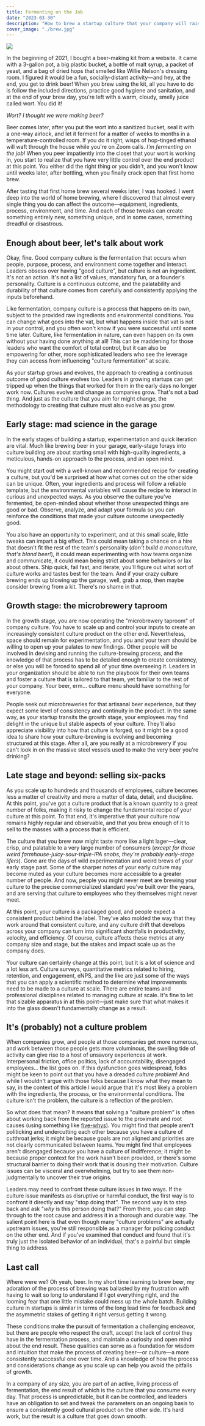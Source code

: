 ```yaml
---
title: Fermenting on the Job
date: "2023-03-30"
description: "How to brew a startup culture that your company will raise a glass to."
cover_image: "./brew.jpg"
---
```


![](./brew.jpg)

In the beginning of 2021, I bought a beer-making kit from a website. It came with a 3-gallon pot, a big plastic bucket, a bottle of malt syrup, a packet of yeast, and a bag of dried hops that smelled like Willie Nelson's dressing room. I figured it would be a fun, socially-distant activity—and hey, at the end, you get to drink beer! When you brew using the kit, all you have to do is follow the included directions, practice good hygiene and sanitation, and at the end of your brew day, you're left with a warm, cloudy, smelly juice called wort. You did it!

_Wort? I thought we were making beer?_

Beer comes later, after you put the wort into a sanitized bucket, seal it with a one-way airlock, and let it ferment for a matter of weeks to months in a temperature-controlled room. If you do it right, wisps of hop-tinged ethanol will waft through the house while you're on Zoom calls. _I'm fermenting on the job!_ When you peer impatiently into the closet that your wort is working in, you start to realize that you have very little control over the end product at this point. You either did the right thing or you didn't, and you won't know until weeks later, after bottling, when you finally crack open that first home brew.

After tasting that first home brew several weeks later, I was hooked. I went deep into the world of home brewing, where I discovered that almost every single thing you do can affect the outcome—equipment, ingredients, process, environment, and time. And each of those tweaks can create something entirely new, something unique, and in some cases, something dreadful or disastrous.

## Enough about beer, let's talk about work

Okay, fine. Good company culture is the fermentation that occurs when people, purpose, process, and environment come together and interact. Leaders obsess over having "good culture", but culture is not an ingredient. It's not an action. It's not a list of values, mandatory fun, or a founder's personality. Culture is a continuous outcome, and the palatability and durability of that culture comes from carefully and consistently applying the inputs beforehand.

Like fermentation, company culture is a process that happens on its own, subject to the provided raw ingredients and environmental conditions. You can change what goes into the vat, but what happens inside that vat is not in your control, and you often won't know if you were successful until some time later. Culture, like fermentation in nature, can even happen on its own without your having done anything at all! This can be maddening for those leaders who want the comfort of total control, but it can also be empowering for other, more sophisticated leaders who see the leverage they can access from influencing "culture fermentation" at scale.

As your startup grows and evolves, the approach to creating a continuous outcome of good culture evolves too. Leaders in growing startups can get tripped up when the things that worked for them in the early days no longer work now. Cultures evolve and change as companies grow. That's not a bad thing. And just as the culture that you aim for might change, the methodology to creating that culture must also evolve as you grow.

## Early stage: mad science in the garage

In the early stages of building a startup, experimentation and quick iteration are vital. Much like brewing beer in your garage, early-stage forays into culture building are about starting small with high-quality ingredients, a meticulous, hands-on approach to the process, and an open mind.

You might start out with a well-known and recommended recipe for creating a culture, but you'd be surprised at how what comes out on the other side can be unique. Often, your ingredients and process will follow a reliable template, but the environmental variables will cause the recipe to interact in curious and unexpected ways. As you observe the culture you've fermented, be open-minded about whether those unexpected things are good or bad. Observe, analyze, and adapt your formula so you can reinforce the conditions that made your culture outcome unexpectedly good.

You also have an opportunity to experiment, and at this small scale, little tweaks can impart a big effect. This could mean taking a chance on a hire that doesn't fit the rest of the team's personality (_don't build a monoculture, that's bland beer!_), it could mean experimenting with how teams organize and communicate, it could mean being strict about some behaviors or lax about others. Ship quick, fail fast, and iterate; you'll figure out what sort of culture works and tastes best for the team. And if your crazy culture brewing ends up blowing up the garage, well, grab a mop, then maybe consider brewing from a kit. There's no shame in that.

## Growth stage: the microbrewery taproom

In the growth stage, you are now operating the "microbrewery taproom" of company culture. You have to scale up and control your inputs to create an increasingly consistent culture product on the other end. Nevertheless, space should remain for experimentation, and you and your team should be willing to open up your palates to new findings. Other people will be involved in devising and running the culture-brewing process, and the knowledge of that process has to be detailed enough to create consistency, or else you will be forced to spend all of your time overseeing it. Leaders in your organization should be able to run the playbook for their own teams and foster a culture that is tailored to that team, yet familiar to the rest of your company. Your beer, erm&hellip; culture menu should have something for everyone.

People seek out microbreweries for that artisanal beer experience, but they expect some level of consistency and continuity in the product. In the same way, as your startup transits the growth stage, your employees may find delight in the unique but stable aspects of your culture. They'll also appreciate visibility into how that culture is forged, so it might be a good idea to share how your culture-brewing is evolving and becoming structured at this stage. After all, are you really at a microbrewery if you can't look in on the massive steel vessels used to make the very beer you're drinking?

## Late stage and beyond: selling six-packs

As you scale up to hundreds and thousands of employees, culture becomes less a matter of creativity and more a matter of data, detail, and discipline. At this point, you've got a culture product that is a known quantity to a great number of folks, making it risky to change the fundamental recipe of your culture at this point. To that end, it's imperative that your culture now remains highly regular and observable, and that you brew enough of it to sell to the masses with a process that is efficient.

The culture that you brew now might taste more like a light lager—clear, crisp, and palatable to a very large number of consumers (_except for those weird farmhouse-juicy-sour-triple-IPA snobs, they're probably early-stage lifers_). Gone are the days of wild experimentation and weird brews of your early stage past. Some of the sharper notes of your early culture may become muted as your culture becomes more accessible to a greater number of people. And now, people you might never meet are brewing your culture to the precise commercialized standard you've built over the years, and are serving that culture to employees who they themselves might never meet.

At this point, your culture is a packaged good, and people expect a consistent product behind the label. They've also molded the way that they work around that consistent culture, and any culture drift that develops across your company can turn into significant shortfalls in productivity, velocity, and efficiency. Of course, culture affects these metrics at any company size and stage, but the stakes and impact scale up as the company does.

Your culture can certainly change at this point, but it is a lot of science and a lot less art. Culture surveys, quantitative metrics related to hiring, retention, and engagement, eNPS, and the like are just some of the ways that you can apply a scientific method to determine what improvements need to be made to a culture at scale. There are entire teams and professional disciplines related to managing culture at scale. It's fine to let that sizable apparatus in at this point—just make sure that what makes it into the glass doesn't fundamentally change as a result.

## It's (probably) not a culture problem

When companies grow, and people at those companies get more numerous, and work between those people gets more voluminous, the swelling tide of activity can give rise to a host of unsavory experiences at work. Interpersonal friction, office politics, lack of accountability, disengaged employees... the list goes on. If this dysfunction goes widespread, folks might be keen to point out that you have a dreaded _culture problem_! And while I wouldn't argue with those folks because I know what they mean to say, in the context of this article I would argue that it's most likely a problem with the ingredients, the process, or the environmental conditions. The culture isn't the problem, the culture is a reflection of the problem.

So what does that mean? It means that solving a "culture problem" is often about working back from the reported issue to the proximate and root causes (using something like [five-whys](https://en.wikipedia.org/wiki/Five_whys)). You might find that people aren't politicking and undercutting each other because you have a culture of cutthroat jerks; it might be because goals are not aligned and priorities are not clearly communicated between teams. You might find that employees aren't disengaged because you have a culture of indifference; it might be because proper context for the work hasn't been provided, or there's some structural barrier to doing their work that is dousing their motivation. Culture issues can be visceral and overwhelming, but try to see them non-judgmentally to uncover their true origins.

Leaders may need to confront these culture issues in two ways. If the culture issue manifests as disruptive or harmful conduct, the first way is to confront it directly and say "stop doing that". The second way is to step back and ask "_why_ is this person doing that?" From there, you can step through to the root cause and address it in a thorough and durable way. The salient point here is that even though many "culture problems" are actually upstream issues, you're still responsible as a manager for policing conduct on the other end. And if you've examined that conduct and found that it's truly just the isolated behavior of an individual, that's a painful but simple thing to address.

## Last call

Where were we? Oh yeah, beer. In my short time learning to brew beer, my adoration of the process of brewing was ballasted by my frustration with having to wait so long to understand if I got everything right, and the looming fear that one little mistake could mess up the whole batch. Building culture in startups is similar in terms of the long lead time for feedback and the asymmetric stakes of getting it right versus getting it wrong.

These conditions make the pursuit of fermentation a challenging endeavor, but there are people who respect the craft, accept the lack of control they have in the fermentation process, and maintain a curiosity and open mind about the end result. These qualities can serve as a foundation for wisdom and intuition that make the process of creating beer—or culture—a more consistently successful one over time. And a knowledge of how the process and considerations change as you scale up can help you avoid the pitfalls of growth.

In a company of any size, you are part of an active, living process of fermentation, the end result of which is the culture that you consume every day. That process is unpredictable, but it can be controlled, and leaders have an obligation to set and tweak the parameters on an ongoing basis to ensure a consistently good cultural product on the other side. It's hard work, but the result is a culture that goes down smooth.